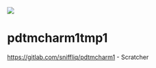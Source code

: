 
<img src="./kh/walba/a.gif">

# pdtmcharm1tmp1
https://gitlab.com/sniffliq/pdtmcharm1 - Scratcher 
